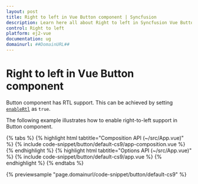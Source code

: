 ```yaml
---
layout: post
title: Right to left in Vue Button component | Syncfusion
description: Learn here all about Right to left in Syncfusion Vue Button component of Syncfusion Essential JS 2 and more.
control: Right to left 
platform: ej2-vue
documentation: ug
domainurl: ##DomainURL##
---
```


# Right to left in Vue Button component

Button component has RTL support. This can be achieved by setting [`enableRtl`](https://ej2.syncfusion.com/vue/documentation/api/button/#enablertl) as
`true`.

The following example illustrates how to enable right-to-left support in Button component.

{% tabs %}
{% highlight html tabtitle="Composition API (~/src/App.vue)" %}
{% include code-snippet/button/default-cs9/app-composition.vue %}
{% endhighlight %}
{% highlight html tabtitle="Options API (~/src/App.vue)" %}
{% include code-snippet/button/default-cs9/app.vue %}
{% endhighlight %}
{% endtabs %}
        
{% previewsample "page.domainurl/code-snippet/button/default-cs9" %}